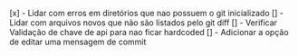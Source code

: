 [x] - Lidar com erros em diretórios que nao possuem o git inicializado
[] - Lidar com arquivos novos que não são listados pelo git diff
[] - Verificar Validação de chave de api para nao ficar hardcoded
[] - Adicionar a opção de editar uma mensagem de commit
